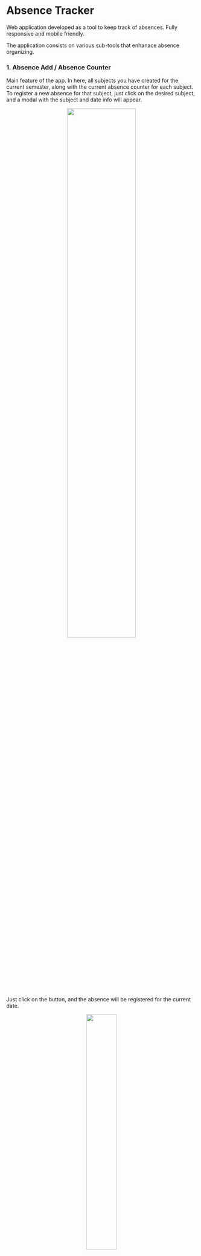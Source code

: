 # Absence Tracker

Web application developed as a tool to keep track of absences. Fully responsive and mobile friendly.

The application consists on various sub-tools that enhanace absence organizing.

### 1. Absence Add / Absence Counter

Main feature of the app. In here, all subjects you have created for the current semester, along with the current absence counter for each subject. To register a new absence for that subject, just click on the desired subject, and a modal with the subject and date info will appear.

<p align="center">
	<img src="https://absences.andrevital.com/assets/img/demo/absence_add.png" width="60%">
</p>

Just click on the button, and the absence will be registered for the current date.

<p align="center">
	<img src="https://absences.andrevital.com/assets/img/demo/absence_modal.png" width="40%">
</p>

### 2. Action Buttons

Here, are the three action buttons you can perform in the app (besides adding absences).

<p align="center">
	<img src="https://absences.andrevital.com/assets/img/demo/action_buttons.png" width="60%">
</p>

#### 2.1 Subject Creating

First, the subject adding button. Click *Add Subject* to create a new subject that will be assigned to the ongoing semester, which is displayed in the top part of the subjects display. Once inside the modal, just type the name of the new subject, and click *Add*.

<p align="center">
	<img src="https://absences.andrevital.com/assets/img/demo/subject_modal.png" width="40%">
</p>

##### 2.2 Current Semester Managing

Next, there's the *"Yep, I did pass last semester"* button. Click *New Semester* to up one your ongoing semester. Once this is done, all past subjects will be hidden, and subjects corresponding to the new semester can be added.

##### 2.3 Subject Period Managing

Finally, the subject period advancing. Just select the desired subject in which a period has concluded, and click *Start new period*. If all subjects operate with the same periods, just select the *"All"*, and all subjects will be moved up one period.

#### 3. Absence Table

In here, all registered absences for the ongoing semester subjects are displayed and ordered by date in a table.

<p align="center">
	<img src="https://absences.andrevital.com/assets/img/demo/absence_table.png" width="60%">
</p>

> This web application was developed as a personal tool. Currently all users are generated directly by me. If you desire to use it, contact me so that I can generate your user and password.

<p align="center">
	<img src="https://www.andrevital.com/images/logo_contained_negative.svg" width="50px">
</p>
